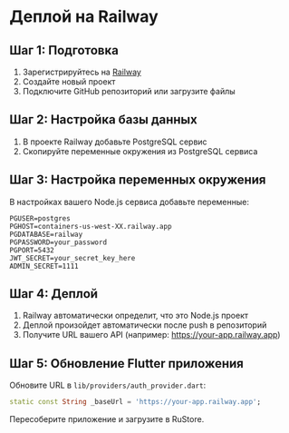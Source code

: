 # Деплой на Railway

## Шаг 1: Подготовка

1. Зарегистрируйтесь на [Railway](https://railway.app/)
2. Создайте новый проект
3. Подключите GitHub репозиторий или загрузите файлы

## Шаг 2: Настройка базы данных

1. В проекте Railway добавьте PostgreSQL сервис
2. Скопируйте переменные окружения из PostgreSQL сервиса

## Шаг 3: Настройка переменных окружения

В настройках вашего Node.js сервиса добавьте переменные:

```
PGUSER=postgres
PGHOST=containers-us-west-XX.railway.app
PGDATABASE=railway
PGPASSWORD=your_password
PGPORT=5432
JWT_SECRET=your_secret_key_here
ADMIN_SECRET=1111
```

## Шаг 4: Деплой

1. Railway автоматически определит, что это Node.js проект
2. Деплой произойдет автоматически после push в репозиторий
3. Получите URL вашего API (например: https://your-app.railway.app)

## Шаг 5: Обновление Flutter приложения
            
Обновите URL в `lib/providers/auth_provider.dart`:

```dart
static const String _baseUrl = 'https://your-app.railway.app';
```

Пересоберите приложение и загрузите в RuStore. 